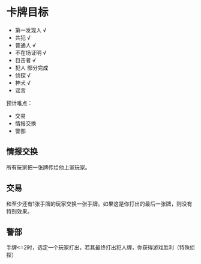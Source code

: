 # 卡牌目标

- 第一发现人 √
- 共犯 √
- 普通人 √
- 不在场证明 √
- 目击者 √
- 犯人 部分完成
- 侦探 √
- 神犬 √
- 谣言

预计难点：

- 交易
- 情报交换
- 警部

## 情报交换 

所有玩家把一张牌传给他上家玩家。

## 交易 

和至少还有1张手牌的玩家交换一张手牌。如果这是你打出的最后一张牌，则没有特别效果。

## 警部 

手牌<=2时，选定一个玩家打出，若其最终打出犯人牌，你获得游戏胜利（特殊侦探）

